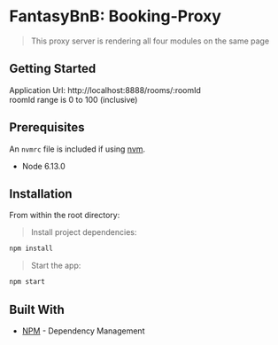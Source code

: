 # FantasyBnB: Booking-Proxy

> This proxy server is rendering all four modules on the same page 

## Getting Started

Application Url: http://localhost:8888/rooms/:roomId
<br>
roomId range is 0 to 100 (inclusive) 

## Prerequisites

An `nvmrc` file is included if using [nvm](https://github.com/creationix/nvm).

- Node 6.13.0

## Installation

From within the root directory:

> Install project dependencies:

```sh
npm install
```

> Start the app:

```sh
npm start
```

## Built With

* [NPM](https://www.npmjs.com/) - Dependency Management

